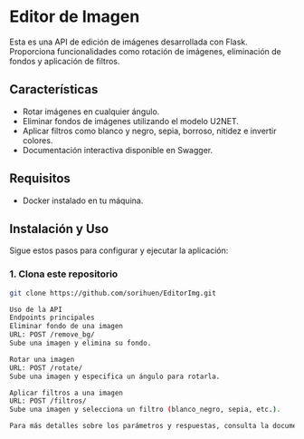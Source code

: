 # Editor de Imagen

Esta es una API de edición de imágenes desarrollada con Flask. Proporciona funcionalidades como rotación de imágenes, eliminación de fondos y aplicación de filtros. 

## Características

- Rotar imágenes en cualquier ángulo.
- Eliminar fondos de imágenes utilizando el modelo U2NET.
- Aplicar filtros como blanco y negro, sepia, borroso, nitidez e invertir colores.
- Documentación interactiva disponible en Swagger.

## Requisitos

- Docker instalado en tu máquina.

## Instalación y Uso

Sigue estos pasos para configurar y ejecutar la aplicación:

### 1. Clona este repositorio
```sh
git clone https://github.com/sorihuen/EditorImg.git

Uso de la API
Endpoints principales
Eliminar fondo de una imagen
URL: POST /remove_bg/
Sube una imagen y elimina su fondo.

Rotar una imagen
URL: POST /rotate/
Sube una imagen y especifica un ángulo para rotarla.

Aplicar filtros a una imagen
URL: POST /filtros/
Sube una imagen y selecciona un filtro (blanco_negro, sepia, etc.).

Para más detalles sobre los parámetros y respuestas, consulta la documentación interactiva.